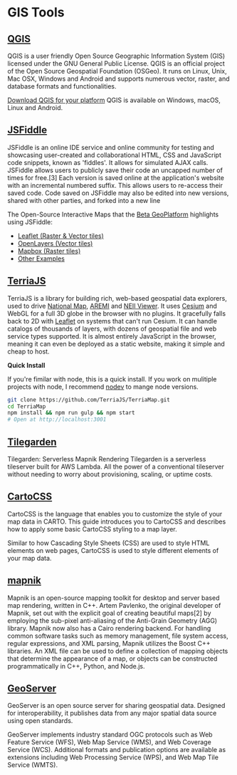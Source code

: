 # GIS Tools

## [QGIS](https://qgis.org/en/site/about/index.html)
QGIS is a user friendly Open Source Geographic Information System (GIS) licensed under the GNU General Public License. QGIS is an official project of the Open Source Geospatial Foundation (OSGeo). It runs on Linux, Unix, Mac OSX, Windows and Android and supports numerous vector, raster, and database formats and functionalities.

[Download QGIS for your platform](https://qgis.org/en/site/forusers/download.html)
QGIS is available on Windows, macOS, Linux and Android.

## [JSFiddle](https://jsfiddle.net/)
JSFiddle is an online IDE service and online community for testing and showcasing user-created and collaborational HTML, CSS and JavaScript code snippets, known as 'fiddles'. It allows for simulated AJAX calls.
JSFiddle allows users to publicly save their code an uncapped number of times for free.[3] Each version is saved online at the application's website with an incremental numbered suffix. This allows users to re-access their saved code. Code saved on JSFiddle may also be edited into new versions, shared with other parties, and forked into a new line

The Open-Source Interactive Maps that the [Beta GeoPlatform](https://beta.geoplatform.gov/apps-demos) highlights using JSFiddle:
* [Leaflet (Raster & Vector tiles)](https://jsfiddle.net/user/fgdc_gp_demos/fiddles/)
* [OpenLayers (Vector tiles)](https://jsfiddle.net/user/fgdc_gp_demos/fiddles/)
* [Mapbox (Raster tiles)](https://jsfiddle.net/user/fgdc_gp_demos/fiddles/)
* [Other Examples](https://jsfiddle.net/user/fgdc_gp_demos/fiddles/)


## [TerriaJS](https://github.com/TerriaJS/TerriaJS)

TerriaJS is a library for building rich, web-based geospatial data explorers, used to drive [National Map](http://nationalmap.gov.au), [AREMI](http://nationalmap.gov.au/renewables) and [NEII Viewer](http://neii.gov.au/viewer/).  It uses [Cesium](https://cesiumjs.org) and WebGL for a full 3D globe in the browser with no plugins.  It gracefully falls back to 2D with [Leaflet](http://leafletjs.com/) on systems that can't run Cesium. It can handle catalogs of thousands of layers, with dozens of geospatial file and web service types supported. It is almost entirely JavaScript in the browser, meaning it can even be deployed as a static website, making it simple and cheap to host.

**Quick Install**

If you're fimilar with node, this is a quick install. If you work on mulitiple projects with node, I recommend [nodev](https://github.com/nodenv/nodenv) to mange node versions.

```sh
git clone https://github.com/TerriaJS/TerriaMap.git
cd TerriaMap
npm install && npm run gulp && npm start
# Open at http://localhost:3001
```

## [Tilegarden](https://azavea.github.io/tilegarden/)
Tilegarden: Serverless Mapnik Rendering
Tilegarden is a serverless tileserver built for AWS Lambda. All the power of a conventional tileserver without needing to worry about provisioning, scaling, or uptime costs.

## [CartoCSS](https://carto.com/help/tutorials/getting-started-with-cartocss/)
CartoCSS is the language that enables you to customize the style of your map data in CARTO. This guide introduces you to CartoCSS and describes how to apply some basic CartoCSS styling to a map layer.

Similar to how Cascading Style Sheets (CSS) are used to style HTML elements on web pages, CartoCSS is used to style different elements of your map data.

## [mapnik](https://mapnik.org/)
Mapnik is an open-source mapping toolkit for desktop and server based map rendering, written in C++. Artem Pavlenko, the original developer of Mapnik, set out with the explicit goal of creating beautiful maps[2] by employing the sub-pixel anti-aliasing of the Anti-Grain Geometry (AGG) library. Mapnik now also has a Cairo rendering backend. For handling common software tasks such as memory management, file system access, regular expressions, and XML parsing, Mapnik utilizes the Boost C++ libraries. An XML file can be used to define a collection of mapping objects that determine the appearance of a map, or objects can be constructed programmatically in C++, Python, and Node.js.

## [GeoServer](http://geoserver.org/)
GeoServer is an open source server for sharing geospatial data.
Designed for interoperability, it publishes data from any major spatial data source using open standards.

GeoServer implements industry standard OGC protocols such as Web Feature Service (WFS), Web Map Service (WMS), and Web Coverage Service (WCS). Additional formats and publication options are available as extensions including Web Processing Service (WPS), and Web Map Tile Service (WMTS).
